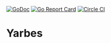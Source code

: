 
[![GoDoc](https://godoc.org/github.com/Griesbacher/Yarbes?status.svg)](https://godoc.org/github.com/Griesbacher/Yarbes)
[![Go Report Card](http://goreportcard.com/badge/Griesbacher/Yarbes)](http:/goreportcard.com/report/Griesbacher/Yarbes)
[![Circle CI](https://circleci.com/gh/Griesbacher/Yarbes/tree/master.svg?style=svg)](https://circleci.com/gh/Griesbacher/Yarbes/tree/master)
# Yarbes
